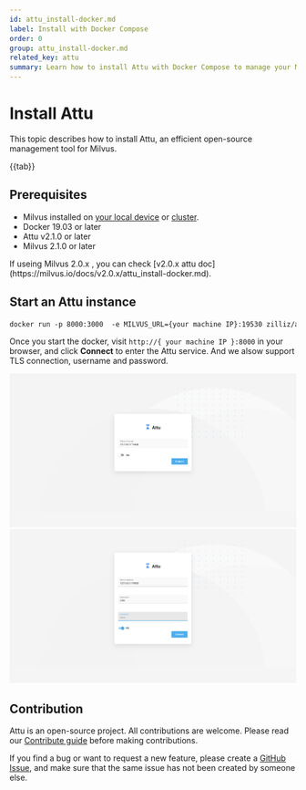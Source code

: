 ```yaml
---
id: attu_install-docker.md
label: Install with Docker Compose
order: 0
group: attu_install-docker.md
related_key: attu
summary: Learn how to install Attu with Docker Compose to manage your Milvus service.
---
```


# Install Attu

This topic describes how to install Attu, an efficient open-source management tool for Milvus.

{{tab}}

## Prerequisites

- Milvus installed on [your local device](install_standalone-docker.md) or [cluster](install_cluster-docker.md).
- Docker 19.03 or later
- Attu v2.1.0 or later
- Milvus 2.1.0 or later

<div class="alert note">
If useing Milvus 2.0.x , you can check [v2.0.x attu doc](https://milvus.io/docs/v2.0.x/attu_install-docker.md).
</div>

## Start an Attu instance

```Apache
docker run -p 8000:3000  -e MILVUS_URL={your machine IP}:19530 zilliz/attu:latest
```

Once you start the docker, visit `http://{ your machine IP }:8000` in your browser, and click **Connect** to enter the Attu service.
And we alsow support TLS connection, username and password.

![Attu_install](../../../../assets/attu/insight_install.png "Connect to the Attu service.")
![Attu_Login_user_pwd](../../../../assets/attu/insight_install_user_pwd.png "Connect to the Attu service with user")

## Contribution

Attu is an open-source project. All contributions are welcome. Please read our [Contribute guide](https://github.com/zilliztech/attu) before making contributions.

If you find a bug or want to request a new feature, please create a [GitHub Issue](https://github.com/zilliztech/attu), and make sure that the same issue has not been created by someone else.
